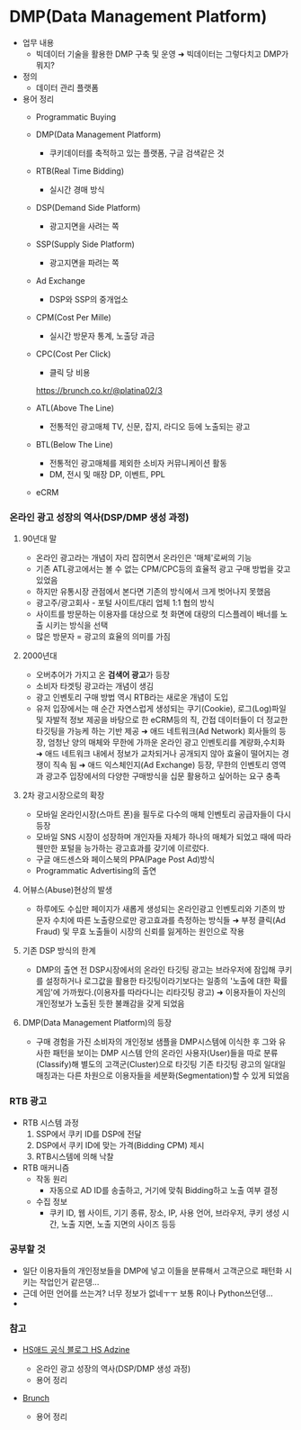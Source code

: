 # DMP(Data Management Platform)
 - 업무 내용
	- 빅데이터 기술을 활용한 DMP 구축 및 운영
      ➜ 빅데이터는 그렇다치고 DMP가 뭐지?
 - 정의
 	 -  데이터 관리 플랫폼
 - 용어 정리
 	 - Programmatic Buying
 	 - DMP(Data Management Platform)
 	 	 - 쿠키데이터를 축적하고 있는 플랫폼, 구글 검색같은 것
 	 - RTB(Real Time Bidding)
 	 	 - 실시간 경매 방식
 	 - DSP(Demand Side Platform)
 	 	 - 광고지면을 사려는 쪽
 	 - SSP(Supply Side Platform)
 	 	 - 광고지면을 파려는 쪽
 	 - Ad Exchange
 	 	 - DSP와 SSP의 중개업소
 	 - CPM(Cost Per Mille)
 	 	 - 실시간 방문자 통계, 노출당 과금
 	 - CPC(Cost Per Click)
 	 	 - 클릭 당 비용

 	 	 https://brunch.co.kr/@platina02/3
 	 - ATL(Above The Line)
 	 	 - 전통적인 광고매체 TV, 신문, 잡지, 라디오 등에 노출되는 광고
 	 - BTL(Below The Line)
 	 	 - 전통적인 광고매체를 제외한 소비자 커뮤니케이션 활동
 	 	 - DM, 전시 및 매장 DP, 이벤트, PPL
 	 - eCRM

### 온라인 광고 성장의 역사(DSP/DMP 생성 과정)
 1. 90년대 말 
 	 - 온라인 광고라는 개념이 자리 잡히면서 온라인은 '매체'로써의 기능
 	 - 기존 ATL광고에서는 볼 수 없는 CPM/CPC등의 효율적 광고 구매 방법을 갖고 있었음
 	 - 하지만 유통시장 관점에서 본다면 기존의 방식에서 크게 벗어나지 못했음
 	 - 광고주/광고회사 - 포털 사이트/대리 업체 1:1 협의 방식
 	 - 사이트를 방문하는 이용자를 대상으로 첫 화면에 대량의 디스플레이 배너를 노출 시키는 방식을 선택
 	 - 많은 방문자 = 광고의 효율의 의미를 가짐
 2. 2000년대
 	 - 오버추어가 가지고 온 **검색어 광고**가 등장
 	 - 소비자 타겟팅 광고라는 개념이 생김
 	 - 광고 인벤토리 구매 방법 역시 RTB라는 새로운 개념이 도입
 	 - 유저 입장에서는 매 순간 자연스럽게 생성되는 쿠기(Cookie), 로그(Log)파일 및 자발적 정보 제공을 바탕으로 한 eCRM등의 직, 간접 데이터들이 더 정교한 타깃팅을 가능케 하는 기반 제공
 	   ➜ 애드 네트워크(Ad Network) 회사들의 등장, 엄청난 양의 매체와 무한에 가까운 온라인 광고 인벤토리를 계량화,수치화
 	   ➜ 애드 네트워크 내에서 정보가 교차되거나 공개되지 않아 효율이 떨어지는 경쟁이 직속 됨
 	   ➜ 애드 익스체인지(Ad Exchange) 등장, 무한의 인벤토리 영역과 광고주 입장에서의 다양한 구매방식을 십문 활용하고 싶어하는 요구 충족

 3. 2차 광고시장으로의 확장
 	 - 모바일 온라인시장(스마트 폰)을 필두로 다수의 매체 인벤토리 공급자들이 다시 등장
 	 - 모바일 SNS 시장이 성장하며 개인자들 자체가 하나의 매체가 되었고 때에 따라 웬만한 포털을 능가하는 광고효과를 갖기에 이르렀다.
 	 - 구글 애드센스와 페이스북의 PPA(Page Post Ad)방식
 	 - Programmatic Advertising의 출연
 4. 어뷰스(Abuse)현상의 발생
 	 - 하루에도 수십만 페이지가 새롭게 생성되는 온라인광고 인벤토리와 기존의 방문자 수치에 따른 노출량으로만 광고효과를 측정하는 방식들
 	   ➜ 부정 클릭(Ad Fraud) 및 무효 노출들이 시장의 신뢰를 잃게하는 원인으로 작용
 5. 기존 DSP 방식의 한계
  	 - DMP의 출연 전 DSP시장에서의 온라인 타깃팅 광고는 브라우저에 잠입해 쿠키를 설정하거나 로그값을 활용한 타깃팅이라기보다는 일종의 '노출에 대한 확률 게임'에 가까웠다.(이용자를 따라다니는 리타깃팅 광고)
  	   ➜ 이용자들이 자신의 개인정보가 노출된 듯한 불쾌감을 갖게 되었음
 5. DMP(Data Management Platform)의 등장
	 - 구매 경험을 가진 소비자의 개인정보 샘플을 DMP시스템에 이식한 후 그와 유사한 패턴을 보이는 DMP 시스템 안의 온라인 사용자(User)들을 따로 분류(Classify)해 별도의 고객군(Cluster)으로 타깃팅
	 기존 타깃팅 광고의 일대일 매칭과는 다른 차원으로 이용자들을 세분화(Segmentation)할 수 있게 되었음

### RTB 광고
 - RTB 시스템 과정
 	 1. SSP에서 쿠키 ID를 DSP에 전달
 	 2. DSP에서 쿠키 ID에 맞는 가격(Bidding CPM) 제시
 	 3. RTB시스템에 의해 낙찰
 - RTB 매커니즘
 	 - 작동 원리
 	 	 - 자동으로 AD ID를 송출하고, 거기에 맞춰 Bidding하고 노출 여부 결정
 	 - 수집 정보
 	 	 - 쿠키 ID, 웹 사이트, 기기 종류, 장소, IP, 사용 언어, 브라우저, 쿠키 생성 시간, 노출 지면, 노출 지면의 사이즈 등등
 	 	 


### 공부할 것
 - 일단 이용자들의 개인정보들을 DMP에 넣고 이들을 분류해서 고객군으로 패턴화 시키는 작업인거 같은뎅...
 - 근데 어떤 언어를 쓰는겨? 너무 정보가 없네ㅜㅜ 보통 R이나 Python쓰던뎅...
 - 


### 참고
 - [HS애드 공식 블로그 HS Adzine](http://blog.hsad.co.kr/2247 "HS애드 공식 블로그 HS Adzine")
 	- 온라인 광고 성장의 역사(DSP/DMP 생성 과정)
 	- 용어 정리

 - [Brunch](https://brunch.co.kr/@platina02/3 "Brunch")
    - 용어 정리
 

